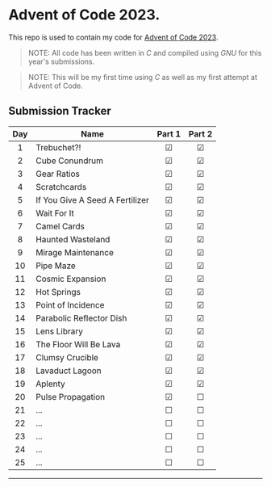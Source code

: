 # Advent of Code 2023.

This repo is used to contain my code for [Advent of Code 2023](https://adventofcode.com/2023).

> NOTE: All code has been written in *C* and compiled using *GNU* for this year's submissions.

> NOTE: This will be my first time using *C* as well as my first attempt at Advent of Code.

## Submission Tracker

| Day | Name | Part 1 | Part 2 |
| :---: | ---- | :------: | :------: |
| 1 | Trebuchet?! | &#9745; | &#9745; |
| 2 | Cube Conundrum | &#9745; | &#9745; |
| 3 | Gear Ratios | &#9745; | &#9745; |
| 4 | Scratchcards | &#9745; | &#9745; |
| 5 | If You Give A Seed A Fertilizer | &#9745; | &#9745; |
| 6 | Wait For It | &#9745; | &#9745; |
| 7 | Camel Cards | &#9745; | &#9745; |
| 8 | Haunted Wasteland | &#9745; | &#9745; |
| 9 | Mirage Maintenance | &#9745; | &#9745; |
| 10 | Pipe Maze | &#9745; | &#9745; |
| 11 | Cosmic Expansion | &#9745; | &#9745; |
| 12 | Hot Springs | &#9745; | &#9745; |
| 13 | Point of Incidence | &#9745; | &#9745; |
| 14 | Parabolic Reflector Dish | &#9745; | &#9745; |
| 15 | Lens Library | &#9745; | &#9745; |
| 16 | The Floor Will Be Lava | &#9745; | &#9745; |
| 17 | Clumsy Crucible | &#9745; | &#9745; |
| 18 | Lavaduct Lagoon | &#9745; | &#9745; |
| 19 | Aplenty | &#9745; | &#9745; |
| 20 | Pulse Propagation | &#9745; | &#9744; |
| 21 | ... | &#9744; | &#9744; |
| 22 | ... | &#9744; | &#9744; |
| 23 | ... | &#9744; | &#9744; |
| 24 | ... | &#9744; | &#9744; |
| 25 | ... | &#9744; | &#9744; |
---